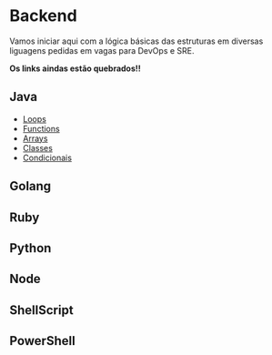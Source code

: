 # Backend

Vamos iniciar aqui com a lógica básicas das estruturas em diversas liguagens pedidas em vagas para DevOps e SRE.

**Os links aindas estão quebrados!!**

## Java

- [Loops]()
- [Functions]()
- [Arrays]()
- [Classes]()
- [Condicionais]()

## Golang



## Ruby



## Python



## Node



## ShellScript



## PowerShell 


